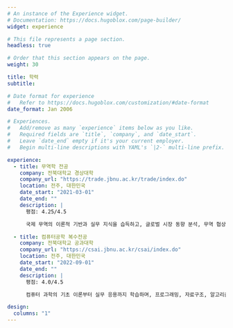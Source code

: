 ```yaml
---
# An instance of the Experience widget.
# Documentation: https://docs.hugoblox.com/page-builder/
widget: experience

# This file represents a page section.
headless: true

# Order that this section appears on the page.
weight: 30

title: 학력
subtitle:

# Date format for experience
#   Refer to https://docs.hugoblox.com/customization/#date-format
date_format: Jan 2006

# Experiences.
#   Add/remove as many `experience` items below as you like.
#   Required fields are `title`, `company`, and `date_start`.
#   Leave `date_end` empty if it's your current employer.
#   Begin multi-line descriptions with YAML's `|2-` multi-line prefix.

experience:
  - title: 무역학 전공
    company: 전북대학교 경상대학
    company_url: "https://trade.jbnu.ac.kr/trade/index.do"
    location: 전주, 대한민국
    date_start: "2021-03-01"
    date_end: ""
    description: |
      평점: 4.25/4.5

      국제 무역의 이론적 기반과 실무 지식을 습득하고, 글로벌 시장 동향 분석, 무역 협상, 수출입 절차, 국제 마케팅 전략 등을 학습하여 글로벌 비즈니스 전문가로서 성장하고 있습니다.

  - title: 컴퓨터공학 복수전공
    company: 전북대학교 공과대학
    company_url: "https://csai.jbnu.ac.kr/csai/index.do"
    location: 전주, 대한민국
    date_start: "2022-09-01"
    date_end: ""
    description: |
      평점: 4.0/4.5

      컴퓨터 과학의 기초 이론부터 실무 응용까지 학습하며, 프로그래밍, 자료구조, 알고리즘, 데이터베이스, 인공지능 등을 통해 혁신적인 소프트웨어 솔루션을 개발하는 능력을 키우고 있습니다.

design:
  columns: "1"
---
```

